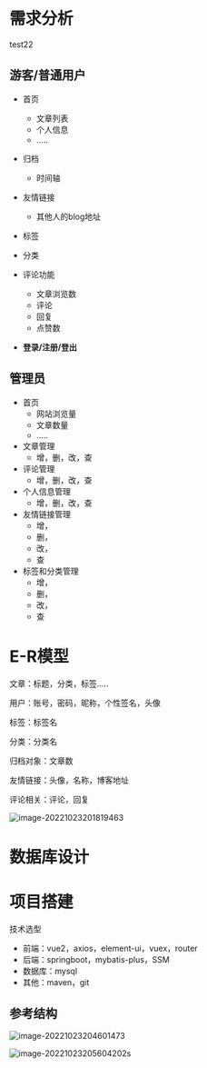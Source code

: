 # 需求分析



test22



## 游客/普通用户

+ 首页
  + 文章列表
  + 个人信息
  + .....
+ 归档
  + 时间轴
+ 友情链接
  + 其他人的blog地址

+ 标签
+ 分类

+ 评论功能
  + 文章浏览数
  + 评论
  + 回复
  + 点赞数

+ **登录/注册/登出**



## 管理员

+ 首页
  + 网站浏览量
  + 文章数量
  + .....
+ 文章管理
  + 增，删，改，查
+ 评论管理
  + 增，删，改，查
+ 个人信息管理
  + 增，删，改，查
+ 友情链接管理
  + 增，
  + 删，
  + 改，
  + 查
+ 标签和分类管理
  + 增，
  + 删，
  + 改，
  + 查





# E-R模型

文章：标题，分类，标签.....

用户：账号，密码，昵称，个性签名，头像

标签：标签名

分类：分类名

归档对象：文章数

友情链接：头像，名称，博客地址

评论相关：评论，回复

![image-20221023201819463](D:\MyCode\GitCode\blog\B4\blog-springboot-vue\image-20221023201819463.png)





# 数据库设计









# 项目搭建

技术选型

+ 前端：vue2，axios，element-ui，vuex，router
+ 后端：springboot，mybatis-plus，SSM
+ 数据库：mysql
+ 其他：maven，git



## 参考结构

![image-20221023204601473](D:\MyCode\GitCode\blog\B4\blog-springboot-vue\image-20221023204601473.png)





![image-20221023205604202](D:\MyCode\GitCode\blog\B4\blog-springboot-vue\image-20221023205604202.png)s